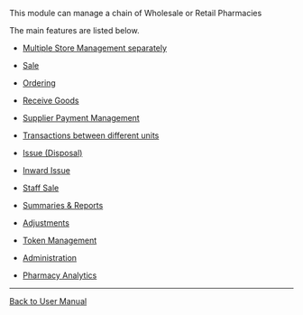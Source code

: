 This module can manage a chain of Wholesale or Retail Pharmacies

The main features are listed below.

* [Multiple Store Management separately](https://github.com/hmislk/hmis/wiki/Pharmacy-Multiple-Store-Management-separately)

* [Sale](https://github.com/hmislk/hmis/wiki/Pharmacy-Sale)

* [Ordering](https://github.com/hmislk/hmis/wiki/Pharmacy-Ordering)

* [Receive Goods](https://github.com/hmislk/hmis/wiki/Receive-Goods)

* [Supplier Payment Management](https://github.com/hmislk/hmis/wiki/Supplier-Payment-Management)

* [Transactions between different units](https://github.com/hmislk/hmis/wiki/Pharmacy-Transactions-between-different-units)

* [Issue (Disposal)](https://github.com/hmislk/hmis/wiki/Pharmacy-Issue)

* [Inward Issue](https://github.com/hmislk/hmis/wiki/Pharmacy-Inward-Issue)

* [Staff Sale](https://github.com/hmislk/hmis/wiki/Pharmacy-Staff-Sale)

* [Summaries & Reports](https://github.com/hmislk/hmis/wiki/Pharmacy-Summaries-&-Reports)

* [Adjustments](https://github.com/hmislk/hmis/wiki/Pharmacy-Adjustments)

* [Token Management](https://github.com/hmislk/hmis/wiki/Pharmacy-Token-Management)

* [Administration](https://github.com/hmislk/hmis/wiki/Pharmacy-Administration)

* [Pharmacy Analytics](https://github.com/hmislk/hmis/wiki/Pharmacy-Analytics)

***

[Back to User Manual](https://github.com/hmislk/hmis/wiki/User-Manual)